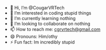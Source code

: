 - 👋 Hi, I’m @CougarVRTech
- 👀 I’m interested in coding stupid things
- 🌱 I’m currently learning nothing
- 💞️ I’m looking to collaborate on nothing
- 📫 How to reach me: cgrvrtech@gmail.com
- 😄 Pronouns: Him/othy
- ⚡ Fun fact: Im incredibly stupid
